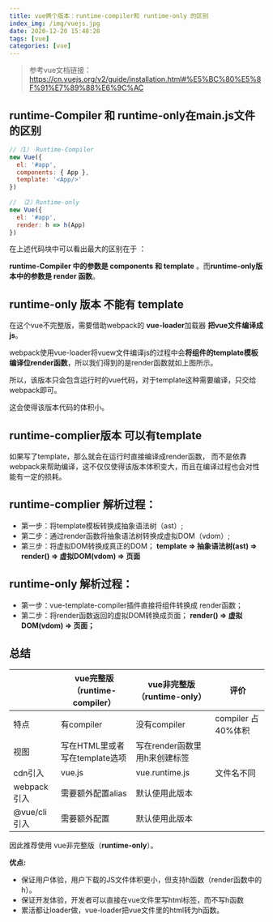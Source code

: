 ```yaml
---
title: vue俩个版本：runtime-compiler和 runtime-only 的区别
index_img: /img/vuejs.jpg
date: 2020-12-20 15:48:28
tags: [vue]
categories: [vue]
---
```

> 参考vue文档链接： https://cn.vuejs.org/v2/guide/installation.html#%E5%BC%80%E5%8F%91%E7%89%88%E6%9C%AC
## runtime-Compiler 和 runtime-only在main.js文件的区别
```js
//（1） Runtime-Compiler
new Vue({
  el: '#app',
  components: { App },
  template: '<App/>'
})
 
// （2）Runtime-only
new Vue({
  el: '#app',
  render: h => h(App)
})
```

在上述代码块中可以看出最大的区别在于 ：

**runtime-Compiler 中的参数是 components 和  template** 。而**runtime-only版本中的参数是 render 函数**。

## runtime-only 版本 不能有 template
在这个vue不完整版，需要借助webpack的 **vue-loader**加载器 **把vue文件编译成js**。

webpack使用vue-loader将vuew文件编译js的过程中会**将组件的template模板编译位render函数**，所以我们得到的是render函数就如上图所示。

所以，该版本只会包含运行时的vue代码，对于template这种需要编译，只交给webpack即可。

这会使得该版本代码的体积小。

## runtime-complier版本 可以有template
如果写了template，那么就会在运行时直接编译成render函数， 而不是依靠webpack来帮助编译，这不仅仅使得该版本体积变大，而且在编译过程也会对性能有一定的损耗。


## runtime-complier 解析过程：
- 第一步：将template模板转换成抽象语法树（ast）;
- 第二步：通过render函数将抽象语法树转换成虚拟DOM（vdom）;
- 第三步：将虚拟DOM转换成真正的DOM；
**template => 抽象语法树(ast) => render() => 虚拟DOM(vdom) => 页面**
 
 ## runtime-only 解析过程：
- 第一步：vue-template-compiler插件直接将组件转换成 render函数；
- 第二步：将render函数返回的虚拟DOM转换成页面；
**render() => 虚拟DOM(vdom) => 页面；** 

## 总结



|	   | vue完整版（runtime-compiler） |vue非完整版（runtime-only） | 评价 |
|------|------------|------------| --- |
| 特点 	 |  有compiler       			 | 没有compiler   	   |  compiler 占40%体积
| 视图  	 | 写在HTML里或者写在template选项  | 写在render函数里用h来创建标签  |
| cdn引入  | vue.js       | vue.runtime.js   | 文件名不同
| webpack引入  | 需要额外配置alias  | 默认使用此版本 | 
| @vue/cli 引入  | 需要额外配置  | 默认使用此版本 | 


因此推荐使用 vue非完整版（**runtime-only**）。

**优点:**
- 保证用户体验，用户下载的JS文件体积更小，但支持h函数（render函数中的h）。
- 保证开发体验，开发者可以直接在vue文件里写html标签，而不写h函数
- 累活都让loader做，vue-loader把vue文件里的html转为h函数。